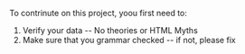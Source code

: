 To contrinute on this project, yoou first need to:
1. Verify your data -- No theories or HTML Myths
2. Make sure that you grammar checked -- if not, please fix
